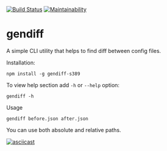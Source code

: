 [![Build Status](https://travis-ci.org/Alex-K1m/project-lvl2-s389.svg?branch=master)](https://travis-ci.org/Alex-K1m/project-lvl2-s389)
[![Maintainability](https://api.codeclimate.com/v1/badges/2cbd34bab8e5d225da24/maintainability)](https://codeclimate.com/github/Alex-K1m/project-lvl2-s389/maintainability)

# gendiff

A simple CLI utility that helps to find diff between config files.

Installation:

```
npm install -g gendiff-s389
```

To view help section add `-h` or `--help` option:

```
gendiff -h
```

Usage

```
gendiff before.json after.json
```

You can use both absolute and relative paths.

[![asciicast](https://asciinema.org/a/sPrZhwpClZGMLyuu0LlDK4PtN.svg)](https://asciinema.org/a/sPrZhwpClZGMLyuu0LlDK4PtN)
